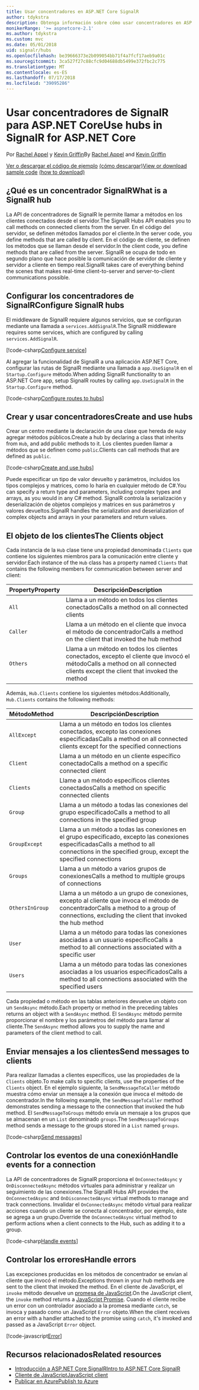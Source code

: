 ```yaml
---
title: Usar concentradores en ASP.NET Core SignalR
author: tdykstra
description: Obtenga información sobre cómo usar concentradores en ASP.NET Core SignalR.
monikerRange: '>= aspnetcore-2.1'
ms.author: tdykstra
ms.custom: mvc
ms.date: 05/01/2018
uid: signalr/hubs
ms.openlocfilehash: be39666373e2b099054bb71f4a7fcf17aeb9a01c
ms.sourcegitcommit: 3ca527f27c88cfc9d04688db5499e372fbc2c775
ms.translationtype: MT
ms.contentlocale: es-ES
ms.lasthandoff: 07/17/2018
ms.locfileid: "39095286"
---
```

# <a name="use-hubs-in-signalr-for-aspnet-core"></a><span data-ttu-id="80741-103">Usar concentradores de SignalR para ASP.NET Core</span><span class="sxs-lookup"><span data-stu-id="80741-103">Use hubs in SignalR for ASP.NET Core</span></span>

<span data-ttu-id="80741-104">Por [Rachel Appel](https://twitter.com/rachelappel) y [Kevin Griffin](https://twitter.com/1kevgriff)</span><span class="sxs-lookup"><span data-stu-id="80741-104">By [Rachel Appel](https://twitter.com/rachelappel) and [Kevin Griffin](https://twitter.com/1kevgriff)</span></span>

<span data-ttu-id="80741-105">[Ver o descargar el código de ejemplo](https://github.com/aspnet/Docs/tree/master/aspnetcore/signalr/hubs/sample/ ) [(cómo descargar)](xref:tutorials/index#how-to-download-a-sample)</span><span class="sxs-lookup"><span data-stu-id="80741-105">[View or download sample code](https://github.com/aspnet/Docs/tree/master/aspnetcore/signalr/hubs/sample/ ) [(how to download)](xref:tutorials/index#how-to-download-a-sample)</span></span>

## <a name="what-is-a-signalr-hub"></a><span data-ttu-id="80741-106">¿Qué es un concentrador SignalR</span><span class="sxs-lookup"><span data-stu-id="80741-106">What is a SignalR hub</span></span>

<span data-ttu-id="80741-107">La API de concentradores de SignalR le permite llamar a métodos en los clientes conectados desde el servidor.</span><span class="sxs-lookup"><span data-stu-id="80741-107">The SignalR Hubs API enables you to call methods on connected clients from the server.</span></span> <span data-ttu-id="80741-108">En el código del servidor, se definen métodos llamados por el cliente.</span><span class="sxs-lookup"><span data-stu-id="80741-108">In the server code, you define methods that are called by client.</span></span> <span data-ttu-id="80741-109">En el código de cliente, se definen los métodos que se llaman desde el servidor.</span><span class="sxs-lookup"><span data-stu-id="80741-109">In the client code, you define methods that are called from the server.</span></span> <span data-ttu-id="80741-110">SignalR se ocupa de todo en segundo plano que hace posible la comunicación de servidor de cliente y servidor a cliente en tiempo real.</span><span class="sxs-lookup"><span data-stu-id="80741-110">SignalR takes care of everything behind the scenes that makes real-time client-to-server and server-to-client communications possible.</span></span>

## <a name="configure-signalr-hubs"></a><span data-ttu-id="80741-111">Configurar los concentradores de SignalR</span><span class="sxs-lookup"><span data-stu-id="80741-111">Configure SignalR hubs</span></span>

<span data-ttu-id="80741-112">El middleware de SignalR requiere algunos servicios, que se configuran mediante una llamada a `services.AddSignalR`.</span><span class="sxs-lookup"><span data-stu-id="80741-112">The SignalR middleware requires some services, which are configured by calling `services.AddSignalR`.</span></span>

[!code-csharp[Configure service](hubs/sample/startup.cs?range=38)]

<span data-ttu-id="80741-113">Al agregar la funcionalidad de SignalR a una aplicación ASP.NET Core, configurar las rutas de SignalR mediante una llamada a `app.UseSignalR` en el `Startup.Configure` método.</span><span class="sxs-lookup"><span data-stu-id="80741-113">When adding SignalR functionality to an ASP.NET Core app, setup SignalR routes by calling `app.UseSignalR` in the `Startup.Configure` method.</span></span>

[!code-csharp[Configure routes to hubs](hubs/sample/startup.cs?range=57-60)]

## <a name="create-and-use-hubs"></a><span data-ttu-id="80741-114">Crear y usar concentradores</span><span class="sxs-lookup"><span data-stu-id="80741-114">Create and use hubs</span></span>

<span data-ttu-id="80741-115">Crear un centro mediante la declaración de una clase que hereda de `Hub`y agregar métodos públicos.</span><span class="sxs-lookup"><span data-stu-id="80741-115">Create a hub by declaring a class that inherits from `Hub`, and add public methods to it.</span></span> <span data-ttu-id="80741-116">Los clientes pueden llamar a métodos que se definen como `public`.</span><span class="sxs-lookup"><span data-stu-id="80741-116">Clients can call methods that are defined as `public`.</span></span>

[!code-csharp[Create and use hubs](hubs/sample/hubs/chathub.cs?range=8-37)]

<span data-ttu-id="80741-117">Puede especificar un tipo de valor devuelto y parámetros, incluidos los tipos complejos y matrices, como lo haría en cualquier método de C#.</span><span class="sxs-lookup"><span data-stu-id="80741-117">You can specify a return type and parameters, including complex types and arrays, as you would in any C# method.</span></span> <span data-ttu-id="80741-118">SignalR controla la serialización y deserialización de objetos complejos y matrices en sus parámetros y valores devueltos.</span><span class="sxs-lookup"><span data-stu-id="80741-118">SignalR handles the serialization and deserialization of complex objects and arrays in your parameters and return values.</span></span>

## <a name="the-clients-object"></a><span data-ttu-id="80741-119">El objeto de los clientes</span><span class="sxs-lookup"><span data-stu-id="80741-119">The Clients object</span></span>

<span data-ttu-id="80741-120">Cada instancia de la `Hub` clase tiene una propiedad denominada `Clients` que contiene los siguientes miembros para la comunicación entre cliente y servidor:</span><span class="sxs-lookup"><span data-stu-id="80741-120">Each instance of the `Hub` class has a property named `Clients` that contains the following members for communication between server and client:</span></span>

| <span data-ttu-id="80741-121">Property</span><span class="sxs-lookup"><span data-stu-id="80741-121">Property</span></span> | <span data-ttu-id="80741-122">Descripción</span><span class="sxs-lookup"><span data-stu-id="80741-122">Description</span></span> |
| ------ | ----------- |
| `All` | <span data-ttu-id="80741-123">Llama a un método en todos los clientes conectados</span><span class="sxs-lookup"><span data-stu-id="80741-123">Calls a method on all connected clients</span></span> |
| `Caller` | <span data-ttu-id="80741-124">Llama a un método en el cliente que invoca el método de concentrador</span><span class="sxs-lookup"><span data-stu-id="80741-124">Calls a method on the client that invoked the hub method</span></span> |
| `Others` | <span data-ttu-id="80741-125">Llama a un método en todos los clientes conectados, excepto el cliente que invocó el método</span><span class="sxs-lookup"><span data-stu-id="80741-125">Calls a method on all connected clients except the client that invoked the method</span></span> |


<span data-ttu-id="80741-126">Además, `Hub.Clients` contiene los siguientes métodos:</span><span class="sxs-lookup"><span data-stu-id="80741-126">Additionally, `Hub.Clients` contains the following methods:</span></span>

| <span data-ttu-id="80741-127">Método</span><span class="sxs-lookup"><span data-stu-id="80741-127">Method</span></span> | <span data-ttu-id="80741-128">Descripción</span><span class="sxs-lookup"><span data-stu-id="80741-128">Description</span></span> |
| ------ | ----------- |
| `AllExcept` | <span data-ttu-id="80741-129">Llama a un método en todos los clientes conectados, excepto las conexiones especificadas</span><span class="sxs-lookup"><span data-stu-id="80741-129">Calls a method on all connected clients except for the specified connections</span></span> |
| `Client` | <span data-ttu-id="80741-130">Llama a un método en un cliente específico conectado</span><span class="sxs-lookup"><span data-stu-id="80741-130">Calls a method on a specific connected client</span></span> |
| `Clients` | <span data-ttu-id="80741-131">Llame a un método específicos clientes conectados</span><span class="sxs-lookup"><span data-stu-id="80741-131">Calls a method on specific connected clients</span></span> |
| `Group` | <span data-ttu-id="80741-132">Llama a un método a todas las conexiones del grupo especificado</span><span class="sxs-lookup"><span data-stu-id="80741-132">Calls a method to all connections in the specified group</span></span>  |
| `GroupExcept` | <span data-ttu-id="80741-133">Llama a un método a todas las conexiones en el grupo especificado, excepto las conexiones especificadas</span><span class="sxs-lookup"><span data-stu-id="80741-133">Calls a method to all connections in the specified group, except the specified connections</span></span> |
| `Groups` | <span data-ttu-id="80741-134">Llama a un método a varios grupos de conexiones</span><span class="sxs-lookup"><span data-stu-id="80741-134">Calls a method to multiple groups of connections</span></span>  |
| `OthersInGroup` | <span data-ttu-id="80741-135">Llama a un método a un grupo de conexiones, excepto al cliente que invoca el método de concentrador</span><span class="sxs-lookup"><span data-stu-id="80741-135">Calls a method to a group of connections, excluding the client that invoked the hub method</span></span>  |
| `User` | <span data-ttu-id="80741-136">Llama a un método para todas las conexiones asociadas a un usuario específico</span><span class="sxs-lookup"><span data-stu-id="80741-136">Calls a method to all connections associated with a specific user</span></span> |
| `Users` | <span data-ttu-id="80741-137">Llama a un método para todas las conexiones asociadas a los usuarios especificados</span><span class="sxs-lookup"><span data-stu-id="80741-137">Calls a method to all connections associated with the specified users</span></span> |

<span data-ttu-id="80741-138">Cada propiedad o método en las tablas anteriores devuelve un objeto con un `SendAsync` método.</span><span class="sxs-lookup"><span data-stu-id="80741-138">Each property or method in the preceding tables returns an object with a `SendAsync` method.</span></span> <span data-ttu-id="80741-139">El `SendAsync` método permite proporcionar el nombre y los parámetros del método para llamar al cliente.</span><span class="sxs-lookup"><span data-stu-id="80741-139">The `SendAsync` method allows you to supply the name and parameters of the client method to call.</span></span>

## <a name="send-messages-to-clients"></a><span data-ttu-id="80741-140">Enviar mensajes a los clientes</span><span class="sxs-lookup"><span data-stu-id="80741-140">Send messages to clients</span></span>

<span data-ttu-id="80741-141">Para realizar llamadas a clientes específicos, use las propiedades de la `Clients` objeto.</span><span class="sxs-lookup"><span data-stu-id="80741-141">To make calls to specific clients, use the properties of the `Clients` object.</span></span> <span data-ttu-id="80741-142">En el ejemplo siguiente, la `SendMessageToCaller` método muestra cómo enviar un mensaje a la conexión que invoca el método de concentrador.</span><span class="sxs-lookup"><span data-stu-id="80741-142">In the following example, the `SendMessageToCaller` method demonstrates sending a message to the connection that invoked the hub method.</span></span> <span data-ttu-id="80741-143">El `SendMessageToGroups` método envía un mensaje a los grupos que se almacenan en un `List` denominado `groups`.</span><span class="sxs-lookup"><span data-stu-id="80741-143">The `SendMessageToGroups` method sends a message to the groups stored in a `List` named `groups`.</span></span>

[!code-csharp[Send messages](hubs/sample/hubs/chathub.cs?range=15-24)]

## <a name="handle-events-for-a-connection"></a><span data-ttu-id="80741-144">Controlar los eventos de una conexión</span><span class="sxs-lookup"><span data-stu-id="80741-144">Handle events for a connection</span></span>

<span data-ttu-id="80741-145">La API de concentradores de SignalR proporciona el `OnConnectedAsync` y `OnDisconnectedAsync` métodos virtuales para administrar y realizar un seguimiento de las conexiones.</span><span class="sxs-lookup"><span data-stu-id="80741-145">The SignalR Hubs API provides the `OnConnectedAsync` and `OnDisconnectedAsync` virtual methods to manage and track connections.</span></span> <span data-ttu-id="80741-146">Invalidar el `OnConnectedAsync` método virtual para realizar acciones cuando un cliente se conecta al concentrador, por ejemplo, éste se agrega a un grupo.</span><span class="sxs-lookup"><span data-stu-id="80741-146">Override the `OnConnectedAsync` virtual method to perform actions when a client connects to the Hub, such as adding it to a group.</span></span>

[!code-csharp[Handle events](hubs/sample/hubs/chathub.cs?range=26-36)]

## <a name="handle-errors"></a><span data-ttu-id="80741-147">Controlar los errores</span><span class="sxs-lookup"><span data-stu-id="80741-147">Handle errors</span></span>

<span data-ttu-id="80741-148">Las excepciones producidas en los métodos de concentrador se envían al cliente que invocó el método.</span><span class="sxs-lookup"><span data-stu-id="80741-148">Exceptions thrown in your hub methods are sent to the client that invoked the method.</span></span> <span data-ttu-id="80741-149">En el cliente de JavaScript, el `invoke` método devuelve un [promesa de JavaScript](https://developer.mozilla.org/docs/Web/JavaScript/Guide/Using_promises).</span><span class="sxs-lookup"><span data-stu-id="80741-149">On the JavaScript client, the `invoke` method returns a [JavaScript Promise](https://developer.mozilla.org/docs/Web/JavaScript/Guide/Using_promises).</span></span> <span data-ttu-id="80741-150">Cuando el cliente recibe un error con un controlador asociado a la promesa mediante `catch`, se invoca y pasado como un JavaScript `Error` objeto.</span><span class="sxs-lookup"><span data-stu-id="80741-150">When the client receives an error with a handler attached to the promise using `catch`, it's invoked and passed as a JavaScript `Error` object.</span></span>

[!code-javascript[Error](hubs/sample/wwwroot/js/chat.js?range=23)]

## <a name="related-resources"></a><span data-ttu-id="80741-151">Recursos relacionados</span><span class="sxs-lookup"><span data-stu-id="80741-151">Related resources</span></span>

* [<span data-ttu-id="80741-152">Introducción a ASP.NET Core SignalR</span><span class="sxs-lookup"><span data-stu-id="80741-152">Intro to ASP.NET Core SignalR</span></span>](xref:signalr/introduction)
* [<span data-ttu-id="80741-153">Cliente de JavaScript</span><span class="sxs-lookup"><span data-stu-id="80741-153">JavaScript client</span></span>](xref:signalr/javascript-client)
* [<span data-ttu-id="80741-154">Publicar en Azure</span><span class="sxs-lookup"><span data-stu-id="80741-154">Publish to Azure</span></span>](xref:signalr/publish-to-azure-web-app)
